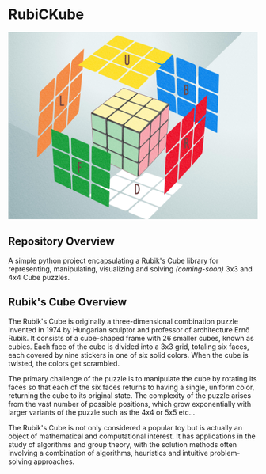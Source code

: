 # RubiCKube

![ReadmeRubikImage](materials/RubiksFaces.jpg)

## Repository Overview
A simple python project encapsulating a Rubik's Cube library for representing, manipulating, visualizing and solving *(coming-soon)* 3x3 and 4x4 Cube puzzles.

## Rubik's Cube Overview
The Rubik's Cube is originally a three-dimensional combination puzzle invented in 1974 by Hungarian sculptor and professor of architecture Ernő Rubik. It consists of a cube-shaped frame with 26 smaller cubes, known as cubies. Each face of the cube is divided into a 3x3 grid, totaling six faces, each covered by nine stickers in one of six solid colors. When the cube is twisted, the colors get scrambled.

The primary challenge of the puzzle is to manipulate the cube by rotating its faces so that each of the six faces returns to having a single, uniform color, returning the cube to its original state. The complexity of the puzzle arises from the vast number of possible positions, which grow exponentially with larger variants of the puzzle such as the 4x4 or 5x5 etc...

The Rubik's Cube is not only considered a popular toy but is actually an object of mathematical and computational interest. It has applications in the study of algorithms and group theory, with the solution methods often involving a combination of algorithms, heuristics and intuitive problem-solving approaches.

